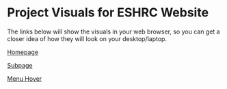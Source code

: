 # Project Visuals for ESHRC Website

The links below will show the visuals in your web browser, so you can get a closer idea of how they will look on your desktop/laptop.

[Homepage](https://curious-toad.github.io/project-mockups/eshrc/eshrc-player-homepage.html)

[Subpage](https://curious-toad.github.io/project-mockups/eshrc/eshrc-player-subpage.html)

[Menu Hover](https://curious-toad.github.io/project-mockups/eshrc/eshrc-player-menu-hover.html)
